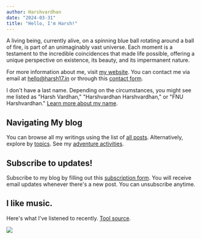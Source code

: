 ```yaml
---
author: Harshvardhan
date: "2024-03-31"
title: "Hello, I'm Harsh!"
---
```


A living being, currently alive, on a spinning blue ball rotating around a ball of fire, is part of an unimaginably vast universe.
Each moment is a testament to the incredible coincidences that made life possible, offering a unique perspective on existence, its beauty, and its impermanent nature.

For more information about me, visit [my website](https://www.harsh17.in/).
You can contact me via email at [hello\@harsh17.in](mailto:hello@harsh17.in) or through this [contact form](https://forms.gle/mStnf7EtbuEbfHDcA).

I don't have a last name.
Depending on the circumstances, you might see me listed as "Harsh Vardhan," "Harshvardhan Harshvardhan," or "FNU Harshvardhan." [Learn more about my name](https://blog.harsh17.in/my-name/).

## Navigating My blog

You can browse all my writings using the list of [all posts](https://blog.harsh17.in/posts/).
Alternatively, explore by [topics](https://blog.harsh17.in/tags/).
See my [adventure activities](https://blog.harsh17.in/adr/).

## Subscribe to updates!

Subscribe to my blog by filling out this [subscription form](https://forms.gle/8HcKuCgjtvnZoW2B9).
You will receive email updates whenever there's a new post.
You can unsubscribe anytime.

## I like music.

Here's what I've listened to recently.
[Tool source](https://blog.spacehey.com/entry?id=221954).

<a href="https://www.last.fm/user/Xaxeki"><img src="https://lastfm-recently-played.vercel.app/api?user=Xaxeki" height="auto"/></a>
